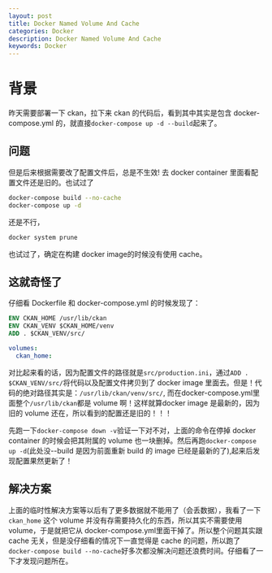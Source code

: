 ```yaml
---
layout: post
title: Docker Named Volume And Cache
categories: Docker
description: Docker Named Volume And Cache
keywords: Docker
---
```


# 背景

昨天需要部署一下 ckan，拉下来 ckan 的代码后，看到其中其实是包含 docker-compose.yml 的，就直接`docker-compose up -d --build`起来了。

## 问题

但是后来根据需要改了配置文件后，总是不生效! 去 docker container 里面看配置文件还是旧的。也试过了

```sh
docker-compose build --no-cache
docker-compose up -d
```

还是不行，

```sh
docker system prune
```

也试过了，确定在构建 docker image的时候没有使用 cache。

## 这就奇怪了

仔细看 Dockerfile 和 docker-compose.yml 的时候发现了：

```Dockerfile
ENV CKAN_HOME /usr/lib/ckan
ENV CKAN_VENV $CKAN_HOME/venv
ADD . $CKAN_VENV/src/
```

```yml
volumes:
  ckan_home:
```

对比起来看的话，因为配置文件的路径就是`src/production.ini`，通过`ADD . $CKAN_VENV/src/`将代码以及配置文件拷贝到了 docker image 里面去。但是！代码的绝对路径其实是：`/usr/lib/ckan/venv/src/`, 而在docker-compose.yml里面整个`/usr/lib/ckan`都是 volume 啊！这样就算docker image 是最新的，因为旧的 volume 还在，所以看到的配置还是旧的！！！

先跑一下`docker-compose down -v`验证一下对不对，上面的命令在停掉 docker container 的时候会把其附属的 volume 也一块删掉。然后再跑`docker-compose up -d`(此处没--build 是因为前面重新 build 的 image 已经是最新的了),起来后发现配置果然更新了！

## 解决方案

上面的临时性解决方案等以后有了更多数据就不能用了（会丢数据），我看了一下 `ckan_home` 这个 volume 并没有存需要持久化的东西，所以其实不需要使用 volume，于是就把它从 docker-compose.yml里面干掉了。所以整个问题其实跟 cache 无关，但是没仔细看的情况下一直觉得是 cache 的问题，所以跑了`docker-compose build --no-cache`好多次都没解决问题还浪费时间。仔细看了一下才发现问题所在。